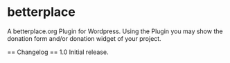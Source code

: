 # betterplace
A betterplace.org Plugin for Wordpress. Using the Plugin you may show the donation form and/or donation widget of your project. 


== Changelog ==
1.0
Initial release.
